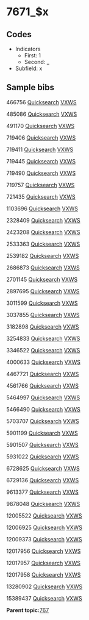 # 7671\_$x

## Codes

-   Indicators
    -   First: 1
    -   Second: \_
-   Subfield: x

## Sample bibs

466756 [Quicksearch](https://search.library.yale.edu/catalog/466756) [VXWS](http://prodorbis.library.yale.edu:7014/vxws/GetHoldingsService?bibId=466756)

485086 [Quicksearch](https://search.library.yale.edu/catalog/485086) [VXWS](http://prodorbis.library.yale.edu:7014/vxws/GetHoldingsService?bibId=485086)

491170 [Quicksearch](https://search.library.yale.edu/catalog/491170) [VXWS](http://prodorbis.library.yale.edu:7014/vxws/GetHoldingsService?bibId=491170)

719406 [Quicksearch](https://search.library.yale.edu/catalog/719406) [VXWS](http://prodorbis.library.yale.edu:7014/vxws/GetHoldingsService?bibId=719406)

719411 [Quicksearch](https://search.library.yale.edu/catalog/719411) [VXWS](http://prodorbis.library.yale.edu:7014/vxws/GetHoldingsService?bibId=719411)

719445 [Quicksearch](https://search.library.yale.edu/catalog/719445) [VXWS](http://prodorbis.library.yale.edu:7014/vxws/GetHoldingsService?bibId=719445)

719490 [Quicksearch](https://search.library.yale.edu/catalog/719490) [VXWS](http://prodorbis.library.yale.edu:7014/vxws/GetHoldingsService?bibId=719490)

719757 [Quicksearch](https://search.library.yale.edu/catalog/719757) [VXWS](http://prodorbis.library.yale.edu:7014/vxws/GetHoldingsService?bibId=719757)

721435 [Quicksearch](https://search.library.yale.edu/catalog/721435) [VXWS](http://prodorbis.library.yale.edu:7014/vxws/GetHoldingsService?bibId=721435)

1103696 [Quicksearch](https://search.library.yale.edu/catalog/1103696) [VXWS](http://prodorbis.library.yale.edu:7014/vxws/GetHoldingsService?bibId=1103696)

2328409 [Quicksearch](https://search.library.yale.edu/catalog/2328409) [VXWS](http://prodorbis.library.yale.edu:7014/vxws/GetHoldingsService?bibId=2328409)

2423208 [Quicksearch](https://search.library.yale.edu/catalog/2423208) [VXWS](http://prodorbis.library.yale.edu:7014/vxws/GetHoldingsService?bibId=2423208)

2533363 [Quicksearch](https://search.library.yale.edu/catalog/2533363) [VXWS](http://prodorbis.library.yale.edu:7014/vxws/GetHoldingsService?bibId=2533363)

2539182 [Quicksearch](https://search.library.yale.edu/catalog/2539182) [VXWS](http://prodorbis.library.yale.edu:7014/vxws/GetHoldingsService?bibId=2539182)

2686873 [Quicksearch](https://search.library.yale.edu/catalog/2686873) [VXWS](http://prodorbis.library.yale.edu:7014/vxws/GetHoldingsService?bibId=2686873)

2701145 [Quicksearch](https://search.library.yale.edu/catalog/2701145) [VXWS](http://prodorbis.library.yale.edu:7014/vxws/GetHoldingsService?bibId=2701145)

2897695 [Quicksearch](https://search.library.yale.edu/catalog/2897695) [VXWS](http://prodorbis.library.yale.edu:7014/vxws/GetHoldingsService?bibId=2897695)

3011599 [Quicksearch](https://search.library.yale.edu/catalog/3011599) [VXWS](http://prodorbis.library.yale.edu:7014/vxws/GetHoldingsService?bibId=3011599)

3037855 [Quicksearch](https://search.library.yale.edu/catalog/3037855) [VXWS](http://prodorbis.library.yale.edu:7014/vxws/GetHoldingsService?bibId=3037855)

3182898 [Quicksearch](https://search.library.yale.edu/catalog/3182898) [VXWS](http://prodorbis.library.yale.edu:7014/vxws/GetHoldingsService?bibId=3182898)

3254833 [Quicksearch](https://search.library.yale.edu/catalog/3254833) [VXWS](http://prodorbis.library.yale.edu:7014/vxws/GetHoldingsService?bibId=3254833)

3346522 [Quicksearch](https://search.library.yale.edu/catalog/3346522) [VXWS](http://prodorbis.library.yale.edu:7014/vxws/GetHoldingsService?bibId=3346522)

4000633 [Quicksearch](https://search.library.yale.edu/catalog/4000633) [VXWS](http://prodorbis.library.yale.edu:7014/vxws/GetHoldingsService?bibId=4000633)

4467721 [Quicksearch](https://search.library.yale.edu/catalog/4467721) [VXWS](http://prodorbis.library.yale.edu:7014/vxws/GetHoldingsService?bibId=4467721)

4561766 [Quicksearch](https://search.library.yale.edu/catalog/4561766) [VXWS](http://prodorbis.library.yale.edu:7014/vxws/GetHoldingsService?bibId=4561766)

5464997 [Quicksearch](https://search.library.yale.edu/catalog/5464997) [VXWS](http://prodorbis.library.yale.edu:7014/vxws/GetHoldingsService?bibId=5464997)

5466490 [Quicksearch](https://search.library.yale.edu/catalog/5466490) [VXWS](http://prodorbis.library.yale.edu:7014/vxws/GetHoldingsService?bibId=5466490)

5703707 [Quicksearch](https://search.library.yale.edu/catalog/5703707) [VXWS](http://prodorbis.library.yale.edu:7014/vxws/GetHoldingsService?bibId=5703707)

5901199 [Quicksearch](https://search.library.yale.edu/catalog/5901199) [VXWS](http://prodorbis.library.yale.edu:7014/vxws/GetHoldingsService?bibId=5901199)

5901507 [Quicksearch](https://search.library.yale.edu/catalog/5901507) [VXWS](http://prodorbis.library.yale.edu:7014/vxws/GetHoldingsService?bibId=5901507)

5931022 [Quicksearch](https://search.library.yale.edu/catalog/5931022) [VXWS](http://prodorbis.library.yale.edu:7014/vxws/GetHoldingsService?bibId=5931022)

6728625 [Quicksearch](https://search.library.yale.edu/catalog/6728625) [VXWS](http://prodorbis.library.yale.edu:7014/vxws/GetHoldingsService?bibId=6728625)

6729136 [Quicksearch](https://search.library.yale.edu/catalog/6729136) [VXWS](http://prodorbis.library.yale.edu:7014/vxws/GetHoldingsService?bibId=6729136)

9613377 [Quicksearch](https://search.library.yale.edu/catalog/9613377) [VXWS](http://prodorbis.library.yale.edu:7014/vxws/GetHoldingsService?bibId=9613377)

9878048 [Quicksearch](https://search.library.yale.edu/catalog/9878048) [VXWS](http://prodorbis.library.yale.edu:7014/vxws/GetHoldingsService?bibId=9878048)

12005522 [Quicksearch](https://search.library.yale.edu/catalog/12005522) [VXWS](http://prodorbis.library.yale.edu:7014/vxws/GetHoldingsService?bibId=12005522)

12006925 [Quicksearch](https://search.library.yale.edu/catalog/12006925) [VXWS](http://prodorbis.library.yale.edu:7014/vxws/GetHoldingsService?bibId=12006925)

12009373 [Quicksearch](https://search.library.yale.edu/catalog/12009373) [VXWS](http://prodorbis.library.yale.edu:7014/vxws/GetHoldingsService?bibId=12009373)

12017956 [Quicksearch](https://search.library.yale.edu/catalog/12017956) [VXWS](http://prodorbis.library.yale.edu:7014/vxws/GetHoldingsService?bibId=12017956)

12017957 [Quicksearch](https://search.library.yale.edu/catalog/12017957) [VXWS](http://prodorbis.library.yale.edu:7014/vxws/GetHoldingsService?bibId=12017957)

12017958 [Quicksearch](https://search.library.yale.edu/catalog/12017958) [VXWS](http://prodorbis.library.yale.edu:7014/vxws/GetHoldingsService?bibId=12017958)

13280902 [Quicksearch](https://search.library.yale.edu/catalog/13280902) [VXWS](http://prodorbis.library.yale.edu:7014/vxws/GetHoldingsService?bibId=13280902)

15389437 [Quicksearch](https://search.library.yale.edu/catalog/15389437) [VXWS](http://prodorbis.library.yale.edu:7014/vxws/GetHoldingsService?bibId=15389437)

**Parent topic:**[767](../../tags/767/767.md)

